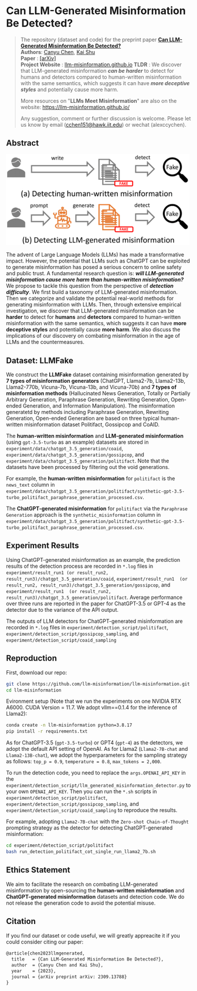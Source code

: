 # Can LLM-Generated Misinformation Be Detected?

>The repository (dataset and code) for the preprint paper **[Can LLM-Generated Misinformation Be Detected?](https://arxiv.org/abs/2309.13788)** <br> **Authors**: [Canyu Chen](https://canyuchen.com), [Kai Shu](http://www.cs.iit.edu/~kshu/)<br> **Paper** : [[arXiv]](https://arxiv.org/abs/2309.13788)<br> **Project Website** : [llm-misinformation.github.io](https://llm-misinformation.github.io/)
**TLDR** : We discover that LLM-generated misinformation ***can be harder*** to detect for humans and detectors compared to human-written misinformation with the same semantics, which suggests it can have ***more deceptive styles*** and potentially cause more harm.
>
> More resources on "**LLMs Meet Misinformation**" are also on the website: https://llm-misinformation.github.io/
>
>Any suggestion, comment or further discussion is welcome. Please let us know by email (cchen151@hawk.iit.edu) or wechat (alexccychen).

## Abstract
<img src="./image/f1.png" width="500">  

The advent of Large Language Models (LLMs) has made a transformative impact. However, the potential that LLMs such as ChatGPT can be exploited to generate misinformation has posed a serious concern to online safety and public trust. A fundamental research question is: ***will LLM-generated misinformation cause more harm than human-written misinformation?*** We propose to tackle this question from the perspective of ***detection difficulty***. We first build a taxonomy of LLM-generated misinformation. Then we categorize and validate the potential real-world methods for generating misinformation with LLMs. Then, through extensive empirical investigation, we discover that LLM-generated misinformation can be **harder** to detect for **humans** and **detectors** compared to human-written misinformation with the same semantics, which suggests it can have **more deceptive styles** and potentially cause **more harm**. We also discuss the implications of our discovery on combating misinformation in the age of LLMs and the countermeasures.

## Dataset: LLMFake

We construct the **LLMFake** dataset containing misinformation generated by **7 types of misinformation generators** (ChatGPT, Llama2-7b, Llama2-13b, Llama2-770b, Vicuna-7b, Vicuna-13b, and Vicuna-70b) and **7 types of misinformation methods** (Hallucinated News Generation, Totally or Partially Arbitrary Generation, Paraphrase Generation, Rewriting Generation, Open-ended Generation, and Information Manipulation). The misinformation generatetd by methods including Paraphrase Generation, Rewriting Generation, Open-ended Generation are based on three typical human-written misinformation dataset Politifact, Gossipcop and CoAID.

The **human-written misinformation** and **LLM-generated misinformation** (using `gpt-3.5-turbo` as an example) datasets are stored in `experiment/data/chatgpt_3.5_generation/coaid`, `experiment/data/chatgpt_3.5_generation/gossipcop`, and `experiment/data/chatgpt_3.5_generation/politifact`. Note that the datasets have been processed by filtering out the void generations.

For example, the **human-written misinformation** for `politifact` is the `news_text` column in `experiment/data/chatgpt_3.5_generation/politifact/synthetic-gpt-3.5-turbo_politifact_paraphrase_generation_processed.csv`. 

The **ChatGPT-generated misinformation** for `politifact` via the `Paraphrase Generation` approach is the `synthetic_misinformation` column in `experiment/data/chatgpt_3.5_generation/politifact/synthetic-gpt-3.5-turbo_politifact_paraphrase_generation_processed.csv`.

## Experiment Results

Using ChatGPT-generated misinformation as an example, the prediction results of the detection process are recorded in `*.log` files in  `experiment/result_run1 (or result_run2, result_run3)/chatgpt_3.5_generation/coaid`, `experiment/result_run1  (or result_run2, result_run3)/chatgpt_3.5_generation/gossipcop`, and `experiment/result_run1  (or result_run2, result_run3)/chatgpt_3.5_generation/politifact`. Average performance over three runs are reported in the paper for ChatGPT-3.5 or GPT-4 as the detector due to the variance of the API output.

The outputs of LLM detectors for ChatGPT-generated misinformation are recorded in `*.log` files in `experiment/detection_script/politifact`, `experiment/detection_script/gossipcop_sampling`, and `experiment/detection_script/coaid_sampling`

## Reproduction
First, download our repo:
```bash
git clone https://github.com/llm-misinformation/llm-misinformation.git
cd llm-misinformation
```

Evironment setup (Note that we run the experiments on one NVIDIA RTX A6000. CUDA Version = 11.7. We adopt vllm==0.1.4 for the inference of Llama2):

```bash
conda create -n llm-misinformation python=3.8.17
pip install -r requirements.txt
```

As for ChatGPT-3.5 (`gpt-3.5-turbo`) or GPT4 (`gpt-4`) as the detectors, we adopt the default API setting of OpenAI. As for Llama2 (`Llama2-7B-chat` and `Llama2-13B-chat`), we adopt the hyperparameters for the sampling strategy as follows: `top_p = 0.9`, `temperature = 0.8`, `max_tokens = 2,000`.

To run the detection code, you need to replace the `args.OPENAI_API_KEY` in the `experiment/detection_script/llm_generated_misinformation_detector.py` to your own `OPENAI_API_KEY`. Then you can run the `*.sh` scripts in `experiment/detection_script/politifact`, `experiment/detection_script/gossipcop_sampling`, and `experiment/detection_script/coaid_sampling` to reproduce the results.

For example, adopting `Llama2-7B-chat` with the `Zero-shot Chain-of-Thought` prompting strategy as the detector for detecting ChatGPT-generated misinformation:
```bash
cd experiment/detection_script/politifact
bash run_detection_politifact_cot_single_run_llama2_7b.sh
```

## Ethics Statement

We aim to facilitate the research on combating LLM-generated misinformation by open-sourcing the **human-written misinformation** and **ChatGPT-generated misinformation** datasets and detection code. We do not release the generation code to avoid the potential misuse. 

## Citation
If you find our dataset or code useful, we will greatly appreacite it if you could consider citing our paper:
```
@article{chen2023llmgenerated,
  title   = {Can LLM-Generated Misinformation Be Detected?},
  author  = {Canyu Chen and Kai Shu},
  year    = {2023},
  journal = {arXiv preprint arXiv: 2309.13788}
}
```
